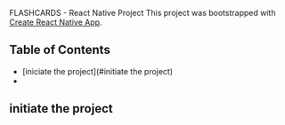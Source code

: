 FLASHCARDS - React Native Project
This project was bootstrapped with [Create React Native App](https://github.com/react-community/create-react-native-app).

## Table of Contents

* [iniciate the project](#initiate the project)
*

## initiate the project
